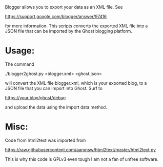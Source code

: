 Blogger allows you to export your data as an XML file. See

https://support.google.com/blogger/answer/97416

for more information. This scripts converts the exported XML file into a JSON file that can be imported by the Ghost blogging platform. 

Usage:
=====

The command

./blogger2ghost.py <blogger.xml> <ghost.json>

will convert the XML file blogger.xml, which is your exported blog, to a JSON file that you can import into Ghost. Surf to 

https://your.blog/ghost/debug

and upload the data using the import data method.


Misc:
=====

Code from html2text was imported from 

https://raw.githubusercontent.com/aaronsw/html2text/master/html2text.py

This is why this code is GPLv3 even tough I am not a fan of unfree software.
